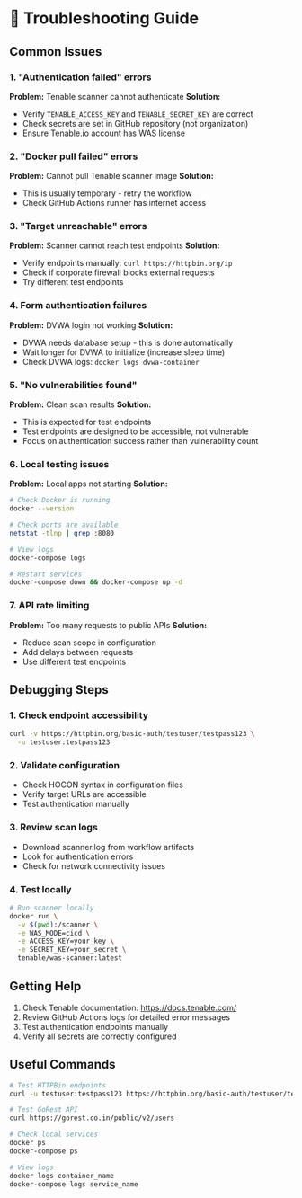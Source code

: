 # 🔧 Troubleshooting Guide

## Common Issues

### 1. "Authentication failed" errors

**Problem:** Tenable scanner cannot authenticate
**Solution:**
- Verify `TENABLE_ACCESS_KEY` and `TENABLE_SECRET_KEY` are correct
- Check secrets are set in GitHub repository (not organization)
- Ensure Tenable.io account has WAS license

### 2. "Docker pull failed" errors

**Problem:** Cannot pull Tenable scanner image
**Solution:**
- This is usually temporary - retry the workflow
- Check GitHub Actions runner has internet access

### 3. "Target unreachable" errors

**Problem:** Scanner cannot reach test endpoints
**Solution:**
- Verify endpoints manually: `curl https://httpbin.org/ip`
- Check if corporate firewall blocks external requests
- Try different test endpoints

### 4. Form authentication failures

**Problem:** DVWA login not working
**Solution:**
- DVWA needs database setup - this is done automatically
- Wait longer for DVWA to initialize (increase sleep time)
- Check DVWA logs: `docker logs dvwa-container`

### 5. "No vulnerabilities found"

**Problem:** Clean scan results
**Solution:**
- This is expected for test endpoints
- Test endpoints are designed to be accessible, not vulnerable
- Focus on authentication success rather than vulnerability count

### 6. Local testing issues

**Problem:** Local apps not starting
**Solution:**
```bash
# Check Docker is running
docker --version

# Check ports are available
netstat -tlnp | grep :8080

# View logs
docker-compose logs

# Restart services
docker-compose down && docker-compose up -d
```

### 7. API rate limiting

**Problem:** Too many requests to public APIs
**Solution:**
- Reduce scan scope in configuration
- Add delays between requests
- Use different test endpoints

## Debugging Steps

### 1. Check endpoint accessibility
```bash
curl -v https://httpbin.org/basic-auth/testuser/testpass123 \
  -u testuser:testpass123
```

### 2. Validate configuration
- Check HOCON syntax in configuration files
- Verify target URLs are accessible
- Test authentication manually

### 3. Review scan logs
- Download scanner.log from workflow artifacts
- Look for authentication errors
- Check for network connectivity issues

### 4. Test locally
```bash
# Run scanner locally
docker run \
  -v $(pwd):/scanner \
  -e WAS_MODE=cicd \
  -e ACCESS_KEY=your_key \
  -e SECRET_KEY=your_secret \
  tenable/was-scanner:latest
```

## Getting Help

1. Check Tenable documentation: https://docs.tenable.com/
2. Review GitHub Actions logs for detailed error messages
3. Test authentication endpoints manually
4. Verify all secrets are correctly configured

## Useful Commands

```bash
# Test HTTPBin endpoints
curl -u testuser:testpass123 https://httpbin.org/basic-auth/testuser/testpass123

# Test GoRest API
curl https://gorest.co.in/public/v2/users

# Check local services
docker ps
docker-compose ps

# View logs
docker logs container_name
docker-compose logs service_name
```

